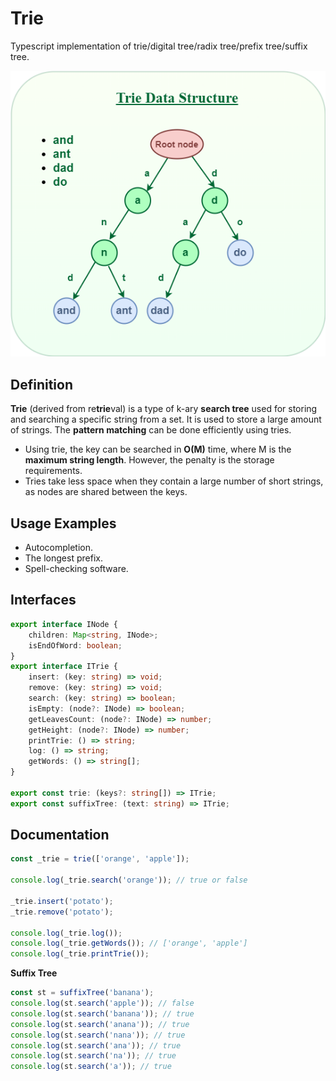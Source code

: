 # Trie

Typescript implementation of trie/digital tree/radix tree/prefix tree/suffix tree. 

![](docs/trie.png)

## Definition
**Trie** (derived from re**trie**val) is a type of k-ary **search tree** used for storing and searching a specific string from a set. It is used to store a large amount of strings. The **pattern matching** can be done efficiently using tries.

- Using trie, the key can be searched in **O(M)** time, where M is the **maximum string length**. However, the penalty is the storage requirements.
- Tries take less space when they contain a large number of short strings, as nodes are shared between the keys.

## Usage Examples
- Autocompletion.
- The longest prefix.
- Spell-checking software.

## Interfaces

```ts
export interface INode {
    children: Map<string, INode>;
    isEndOfWord: boolean;
}
export interface ITrie {
    insert: (key: string) => void;
    remove: (key: string) => void;
    search: (key: string) => boolean;
    isEmpty: (node?: INode) => boolean;
    getLeavesCount: (node?: INode) => number;
    getHeight: (node?: INode) => number;
    printTrie: () => string;
    log: () => string;
    getWords: () => string[];
}

export const trie: (keys?: string[]) => ITrie;
export const suffixTree: (text: string) => ITrie;
```

## Documentation

```ts
const _trie = trie(['orange', 'apple']);

console.log(_trie.search('orange')); // true or false

_trie.insert('potato');
_trie.remove('potato');

console.log(_trie.log());
console.log(_trie.getWords()); // ['orange', 'apple']
console.log(_trie.printTrie());
```

**Suffix Tree**

```ts
const st = suffixTree('banana');
console.log(st.search('apple')); // false
console.log(st.search('banana')); // true
console.log(st.search('anana')); // true
console.log(st.search('nana')); // true
console.log(st.search('ana')); // true
console.log(st.search('na')); // true
console.log(st.search('a')); // true
```


